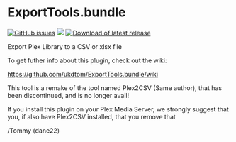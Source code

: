 ExportTools.bundle
===============

[![GitHub issues](https://img.shields.io/github/issues/ukdtom/ExportTools.bundle.svg?style=flat)](https://github.com/ukdtom/ExportTools.bundle/issues) [![](https://img.shields.io/github/release/ukdtom/ExportTools.bundle.svg?style=flat)](https://github.com/ukdtom/ExportTools.bundle/releases) [![Download of latest release](https://img.shields.io/github/downloads/ukdtom/ExportTools.bundle/latest/total.svg?style=flat)](https://github.com/ukdtom/ExportTools.bundle/releases/latest)

Export Plex Library to a CSV or xlsx file

To get futher info about this plugin, check out the wiki:

https://github.com/ukdtom/ExportTools.bundle/wiki

This tool is a remake of the tool named Plex2CSV (Same author), that has been discontinued, and is no longer avail!

If you install this plugin on your Plex Media Server, we strongly suggest that you, if also have Plex2CSV installed, that you remove that



/Tommy (dane22)

